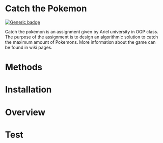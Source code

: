 # Catch the Pokemon
[![Generic badge](https://img.shields.io/badge/build-passing-<COLOR>.svg)](https://shields.io/)

Catch the pokemon is an assignment given by Ariel university in OOP class.
The purpose of the assignment is to design an algorithmic solution to catch 
the maximum amount of Pokemons. More information about the game can be found in wiki pages.

# Methods 

# Installation

# Overview

# Test
